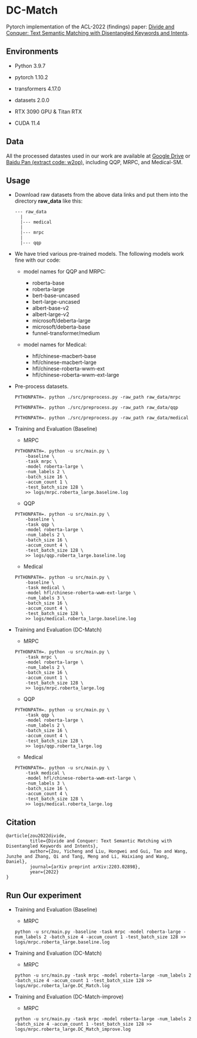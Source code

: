 # DC-Match

Pytorch implementation of the ACL-2022 (findings) paper: [Divide and Conquer: Text Semantic Matching with Disentangled Keywords and Intents](https://arxiv.org/abs/2203.02898).

## Environments

* Python 3.9.7
 
* pytorch 1.10.2

* transformers 4.17.0

* datasets 2.0.0

* RTX 3090 GPU & Titan RTX

* CUDA 11.4

## Data

All the processed datastes used in our work are available at [Google Drive](https://drive.google.com/file/d/1OugsTLxqdoxAWaC93hn8xAoiMzjdxjXg/view?usp=sharing) or [Baidu Pan  (extract code: w2op)](https://pan.baidu.com/s/1H1fpJJL9wZEMDicdBOemwg?pwd=w2op), including QQP, MRPC, and Medical-SM.

## Usage

* Download raw datasets from the above data links and put them into the directory **raw_data** like this:

	```
	--- raw_data
	  |
	  |--- medical
	  |
      |--- mrpc
      |
      |--- qqp
	```

* We have tried various pre-trained models. The following models work fine with our code:

    * model names for QQP and MRPC:
        - roberta-base
        - roberta-large
        - bert-base-uncased
        - bert-large-uncased
        - albert-base-v2
        - albert-large-v2
        - microsoft/deberta-large
        - microsoft/deberta-base
        - funnel-transformer/medium

    * model names for Medical:
        - hfl/chinese-macbert-base
        - hfl/chinese-macbert-large
        - hfl/chinese-roberta-wwm-ext
        - hfl/chinese-roberta-wwm-ext-large

* Pre-process datasets.

    ```
    PYTHONPATH=. python ./src/preprocess.py -raw_path raw_data/mrpc
    ```
    ```
    PYTHONPATH=. python ./src/preprocess.py -raw_path raw_data/qqp
    ```
    ```
    PYTHONPATH=. python ./src/preprocess.py -raw_path raw_data/medical
    ```

* Training and Evaluation (Baseline)

    * MRPC
    ```
    PYTHONPATH=. python -u src/main.py \
        -baseline \
        -task mrpc \
        -model roberta-large \
        -num_labels 2 \
        -batch_size 16 \
        -accum_count 1 \
        -test_batch_size 128 \
        >> logs/mrpc.roberta_large.baseline.log
    ```

    * QQP
    ```
    PYTHONPATH=. python -u src/main.py \
        -baseline \
        -task qqp \
        -model roberta-large \
        -num_labels 2 \
        -batch_size 16 \
        -accum_count 4 \
        -test_batch_size 128 \
        >> logs/qqp.roberta_large.baseline.log
    ```

    * Medical
    ```
    PYTHONPATH=. python -u src/main.py \
        -baseline \
        -task medical \
        -model hfl/chinese-roberta-wwm-ext-large \
        -num_labels 3 \
        -batch_size 16 \
        -accum_count 4 \
        -test_batch_size 128 \
        >> logs/medical.roberta_large.baseline.log
    ```

* Training and Evaluation (DC-Match)

    * MRPC
    ```
    PYTHONPATH=. python -u src/main.py \
        -task mrpc \
        -model roberta-large \
        -num_labels 2 \
        -batch_size 16 \
        -accum_count 1 \
        -test_batch_size 128 \
        >> logs/mrpc.roberta_large.log
    ```

    * QQP
    ```
    PYTHONPATH=. python -u src/main.py \
        -task qqp \
        -model roberta-large \
        -num_labels 2 \
        -batch_size 16 \
        -accum_count 4 \
        -test_batch_size 128 \
        >> logs/qqp.roberta_large.log
    ```

    * Medical
    ```
    PYTHONPATH=. python -u src/main.py \
        -task medical \
        -model hfl/chinese-roberta-wwm-ext-large \
        -num_labels 3 \
        -batch_size 16 \
        -accum_count 4 \
        -test_batch_size 128 \
        >> logs/medical.roberta_large.log
    ```

## Citation

    @article{zou2022divide,
             title={Divide and Conquer: Text Semantic Matching with Disentangled Keywords and Intents},
             author={Zou, Yicheng and Liu, Hongwei and Gui, Tao and Wang, Junzhe and Zhang, Qi and Tang, Meng and Li, Haixiang and Wang, Daniel},
             journal={arXiv preprint arXiv:2203.02898},
             year={2022}
    }

## Run Our experiment
* Training and Evaluation (Baseline)

    * MRPC
    ```
    python -u src/main.py -baseline -task mrpc -model roberta-large -num_labels 2 -batch_size 4 -accum_count 1 -test_batch_size 128 >> logs/mrpc.roberta_large.baseline.log
    ```

* Training and Evaluation (DC-Match)

    * MRPC
    ```
    python -u src/main.py -task mrpc -model roberta-large -num_labels 2 -batch_size 4 -accum_count 1 -test_batch_size 128 >> logs/mrpc.roberta_large.DC_Match.log
    ```

* Training and Evaluation (DC-Match-improve)

    * MRPC
    ```
    python -u src/main.py -task mrpc -model roberta-large -num_labels 2 -batch_size 4 -accum_count 1 -test_batch_size 128 >> logs/mrpc.roberta_large.DC_Match_improve.log
    ```
